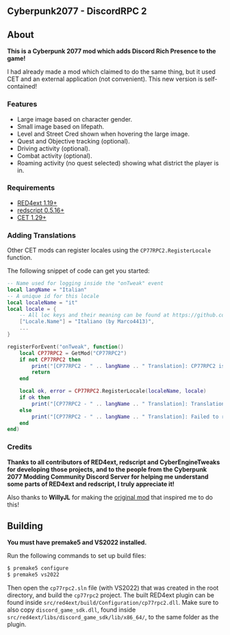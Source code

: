 ## Cyberpunk2077 - DiscordRPC 2

## About

**This is a Cyberpunk 2077 mod which adds Discord Rich Presence to the game!**

I had already made a mod which claimed to do the same thing, but it used CET and an external application (not convenient).
This new version is self-contained!

### Features
- Large image based on character gender.
- Small image based on lifepath.
- Level and Street Cred shown when hovering the large image.
- Quest and Objective tracking (optional).
- Driving activity (optional).
- Combat activity (optional).
- Roaming activity (no quest selected) showing what district the player is in.

### Requirements

- [RED4ext 1.19+](https://github.com/WopsS/RED4ext)
- [redscript 0.5.16+](https://github.com/jac3km4/redscript)
- [CET 1.29+](https://github.com/yamashi/CyberEngineTweaks)

### Adding Translations

Other CET mods can register locales using the `CP77RPC2.RegisterLocale` function.

The following snippet of code can get you started:
```lua
-- Name used for logging inside the "onTweak" event
local langName = "Italian"
-- A unique id for this locale
local localeName = "it"
local locale = {
    -- All loc keys and their meaning can be found at https://github.com/Marco4413/CP77-DiscordRPC2/blob/master/src/cet/locales/en.lua
    ["Locale.Name"] = "Italiano (by Marco4413)",
    ...
}

registerForEvent("onTweak", function()
    local CP77RPC2 = GetMod("CP77RPC2")
    if not CP77RPC2 then
        print("[CP77RPC2 - " .. langName .. " Translation]: CP77RPC2 is not installed.")
        return
    end

    local ok, error = CP77RPC2.RegisterLocale(localeName, locale)
    if ok then
        print("[CP77RPC2 - " .. langName .. " Translation]: Translation registered!")
    else
        print("[CP77RPC2 - " .. langName .. " Translation]: Failed to register translation: ", error)
    end
end)
```

### Credits

**Thanks to all contributors of RED4ext, redscript and CyberEngineTweaks for developing those projects, and to the
people from the Cyberpunk 2077 Modding Community Discord Server for helping me understand some parts
of RED4ext and redscript, I truly appreciate it!**

Also thanks to **WillyJL** for making the [original mod](https://github.com/Willy-JL/cp77-discord-rpc) that inspired me to do this!

## Building

**You must have premake5 and VS2022 installed.**

Run the following commands to set up build files:
```sh
$ premake5 configure
$ premake5 vs2022
```

Then open the `cp77rpc2.sln` file (with VS2022) that was created in the root directory,
and build the `cp77rpc2` project. The built RED4ext plugin can be found inside
`src/red4ext/build/Configuration/cp77rpc2.dll`. Make sure to also copy `discord_game_sdk.dll`,
found inside `src/red4ext/libs/discord_game_sdk/lib/x86_64/`, to the same folder as the plugin.
